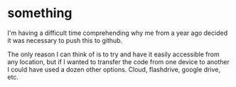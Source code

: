 # something

I'm having a difficult time comprehending why me from a year ago decided it was necessary to push this to github.

The only reason I can think of is to try and have it easily accessible from any location, but if I wanted to
transfer the code from one device to another I could have used a dozen other options. Cloud, flashdrive, google drive, etc.
